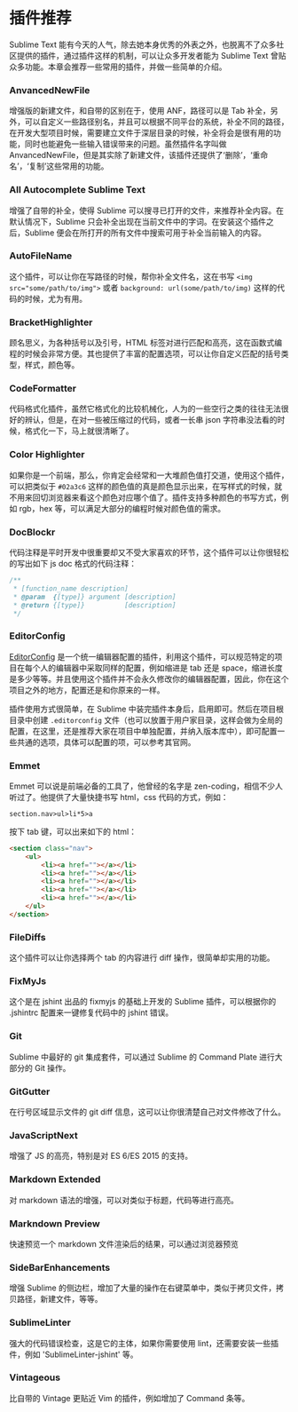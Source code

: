 # 插件推荐

Sublime Text 能有今天的人气，除去她本身优秀的外表之外，也脱离不了众多社区提供的插件，通过插件这样的机制，可以让众多开发者能为 Sublime Text 曾贴众多功能。本章会推荐一些常用的插件，并做一些简单的介绍。

### AnvancedNewFile

增强版的新建文件，和自带的区别在于，使用 ANF，路径可以是 Tab 补全，另外，可以自定义一些路径别名，并且可以根据不同平台的系统，补全不同的路径，在开发大型项目时候，需要建立文件于深层目录的时候，补全将会是很有用的功能，同时也能避免一些输入错误带来的问题。虽然插件名字叫做 AnvancedNewFile，但是其实除了新建文件，该插件还提供了‘删除’，‘重命名’，‘复制’这些常用的功能。

### All Autocomplete Sublime Text

增强了自带的补全，使得 Sublime 可以搜寻已打开的文件，来推荐补全内容。在默认情况下，Sublime 只会补全出现在当前文件中的字词。在安装这个插件之后，Sublime 便会在所打开的所有文件中搜索可用于补全当前输入的内容。


### AutoFileName

这个插件，可以让你在写路径的时候，帮你补全文件名，这在书写 `<img src="some/path/to/img">` 或者 `background: url(some/path/to/img)` 这样的代码的时候，尤为有用。

### BracketHighlighter

顾名思义，为各种括号以及引号，HTML 标签对进行匹配和高亮，这在函数式编程的时候会非常方便。其也提供了丰富的配置选项，可以让你自定义匹配的括号类型，样式，颜色等。


### CodeFormatter

代码格式化插件，虽然它格式化的比较机械化，人为的一些空行之类的往往无法很好的辨认，但是，在对一些被压缩过的代码，或者一长串 json 字符串没法看的时候，格式化一下，马上就很清晰了。


### Color Highlighter

如果你是一个前端，那么，你肯定会经常和一大堆颜色值打交道，使用这个插件，可以把类似于 `#02a3c6` 这样的颜色值的真是颜色显示出来，在写样式的时候，就不用来回切浏览器来看这个颜色对应哪个值了。插件支持多种颜色的书写方式，例如 rgb，hex 等，可以满足大部分的编程时候对颜色值的需求。


### DocBlockr

代码注释是平时开发中很重要却又不受大家喜欢的环节，这个插件可以让你很轻松的写出如下 js doc 格式的代码注释：

```js
/**
 * [function_name description]
 * @param  {[type]} argument [description]
 * @return {[type]}          [description]
 */
```

### EditorConfig

[EditorConfig](http://editorconfig.org/) 是一个统一编辑器配置的插件，利用这个插件，可以规范特定的项目在每个人的编辑器中采取同样的配置，例如缩进是 tab 还是 space，缩进长度是多少等等。并且使用这个插件并不会永久修改你的编辑器配置，因此，你在这个项目之外的地方，配置还是和你原来的一样。

插件使用方式很简单，在 Sublime 中装完插件本身后，启用即可。然后在项目根目录中创建 `.editorconfig` 文件（也可以放置于用户家目录，这样会做为全局的配置，在这里，还是推荐大家在项目中单独配置，并纳入版本库中），即可配置一些共通的选项，具体可以配置的项，可以参考其官网。

### Emmet

Emmet 可以说是前端必备的工具了，他曾经的名字是 zen-coding，相信不少人听过了。他提供了大量快捷书写 html，css 代码的方式，例如：

```
section.nav>ul>li*5>a
```
按下 tab 键，可以出来如下的 html：

```html
<section class="nav">
    <ul>
        <li><a href=""></a></li>
        <li><a href=""></a></li>
        <li><a href=""></a></li>
        <li><a href=""></a></li>
        <li><a href=""></a></li>
    </ul>
</section>
```

### FileDiffs

这个插件可以让你选择两个 tab 的内容进行 diff 操作，很简单却实用的功能。

### FixMyJs

这个是在 jshint 出品的 fixmyjs 的基础上开发的 Sublime 插件，可以根据你的 .jshintrc 配置来一键修复代码中的 jshint 错误。


### Git

Sublime 中最好的 git 集成套件，可以通过 Sublime 的 Command Plate 进行大部分的 Git 操作。

### GitGutter

在行号区域显示文件的 git diff 信息，这可以让你很清楚自己对文件修改了什么。

### JavaScriptNext

增强了 JS 的高亮，特别是对 ES 6/ES 2015 的支持。

### Markdown Extended

对 markdown 语法的增强，可以对类似于标题，代码等进行高亮。

### Markndown Preview

快速预览一个 markdown 文件渲染后的结果，可以通过浏览器预览

### SideBarEnhancements

增强 Sublime 的侧边栏，增加了大量的操作在右键菜单中，类似于拷贝文件，拷贝路径，新建文件，等等。

### SublimeLinter

强大的代码错误检查，这是它的主体，如果你需要使用 lint，还需要安装一些插件，例如 'SublimeLinter-jshint' 等。

### Vintageous

比自带的 Vintage 更贴近 Vim 的插件，例如增加了 Command 条等。
